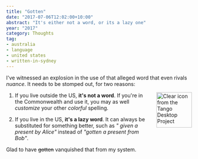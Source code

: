```yaml
---
title: "Gotten"
date: "2017-07-06T12:02:00+10:00"
abstract: "It's either not a word, or its a lazy one"
year: "2017"
category: Thoughts
tag:
- australia
- language
- united states
- written-in-sydney
---
```

I've witnessed an explosion in the use of that alleged word that even rivals *nuance*. It needs to be stomped out, for two reasons:

<p><img src="https://rubenerd.com/files/stock/tango-edit-clear.svg" alt="Clear icon from the Tango Desktop Project" style="width:96px; height:96px; float:right; margin:0 0 1em 1em" /></p>

1. If you live outside the US, **it's not a word**. If you're in the Commonwealth and use it, you may as well *customize* your other *colorful* spelling.

2. If you live in the US, **it's a lazy word**. It can always be substituted for something better, such as *" given a present by Alice"* instead of *"gotten a present from Bob"*.

Glad to have <del>gotten</del> vanquished that from my system.

